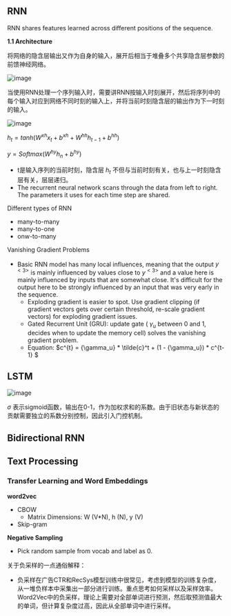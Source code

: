 
## RNN

RNN shares features learned across different positions of the sequence.

**1.1 Architecture**

将网络的隐含层输出又作为自身的输入，展开后相当于堆叠多个共享隐含层参数的前馈神经网络。

![image](https://user-images.githubusercontent.com/46979228/182639747-b3fb1c9b-949b-4154-ba57-64a39039bc73.png)

当使用RNN处理一个序列输入时，需要讲RNN按输入时刻展开，然后将序列中的每个输入对应到网络不同时刻的输入上，并将当前时刻隐含层的输出作为下一时刻的输入。

![image](https://user-images.githubusercontent.com/46979228/182641087-068a70c7-717c-4cfc-9a01-1318911c7aa7.png)

${h_t} = tanh(W^{xh}x_t + b^{xh} + W^{hh}h_{t-1} + b^{hh})$

$y = Softmax(W^{hy}h_n + b^{hy})$
- t是输入序列的当前时刻，隐含层 ${h_t}$ 不但与当前时刻有关，也与上一时刻隐含层有关，层层递归。
- The recurrent neural network scans through the data from left to right. The parameters it uses for each time step are shared. 

Different types of RNN
- many-to-many
- many-to-one
- onw-to-many

Vanishing Gradient Problems
- Basic RNN model has many local influences, meaning that the output $y^{<3>}$ is mainly influenced by values close to $y^{<3>}$ and a value here is mainly influenced by inputs that are somewhat close. It's difficult for the output here to be strongly influenced by an input that was very early in the sequence.
  - Exploding gradient is easier to spot. Use gradient clipping (if gradient vectors gets over certain threshold, re-scale gradient vectors) for exploding gradient issues.
  - Gated Recurrent Unit (GRU): update gate ( ${\gamma_u}$ between 0 and 1, decides when to update the memory cell) solves the vanishing gradient problem.
  - Equation: $c^{t} = {\gamma_u} * \tilde{c}^t + (1 - {\gamma_u}) * c^{t-1} $
  
## LSTM

![image](https://user-images.githubusercontent.com/46979228/182665493-1787c40e-6d40-4c5a-960a-023dda984b8c.png)

$\sigma$ 表示sigmoid函数，输出在0-1，作为加权求和的系数。由于旧状态与新状态的贡献需要独立的系数分别控制，因此引入门控机制。

## Bidirectional RNN

## Text Processing

### Transfer Learning and Word Embeddings
 
**word2vec**
- CBOW
  - Matrix Dimensions: W (V*N), h (N), y (V)
- Skip-gram

**Negative Sampling**
- Pick random sample from vocab and label as 0.

关于负采样的一点通俗解释：
- 负采样在广告CTR和RecSys模型训练中很常见，考虑到模型的训练复杂度，从一堆负样本中采集出一部分进行训练。重点思考如何采样以及采样效率。Word2Vec中的负采样，理论上需要对全部单词进行预测，然后取预测值最大的单词，但计算复杂度过高，因此从全部单词中进行采样。


